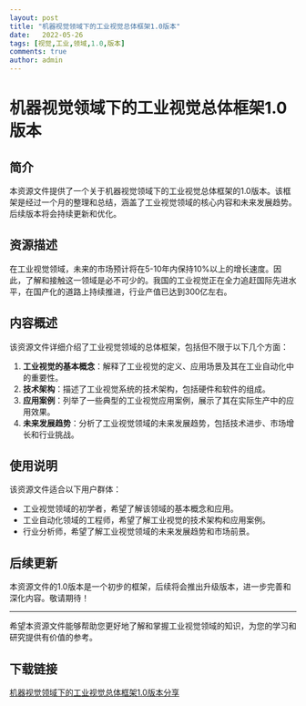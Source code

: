 ```yaml
---
layout: post
title: "机器视觉领域下的工业视觉总体框架1.0版本"
date:   2022-05-26
tags: [视觉,工业,领域,1.0,版本]
comments: true
author: admin
---
```

# 机器视觉领域下的工业视觉总体框架1.0版本

## 简介

本资源文件提供了一个关于机器视觉领域下的工业视觉总体框架的1.0版本。该框架是经过一个月的整理和总结，涵盖了工业视觉领域的核心内容和未来发展趋势。后续版本将会持续更新和优化。

## 资源描述

在工业视觉领域，未来的市场预计将在5-10年内保持10%以上的增长速度。因此，了解和接触这一领域是必不可少的。我国的工业视觉正在全力追赶国际先进水平，在国产化的道路上持续推进，行业产值已达到300亿左右。

## 内容概述

该资源文件详细介绍了工业视觉领域的总体框架，包括但不限于以下几个方面：

1. **工业视觉的基本概念**：解释了工业视觉的定义、应用场景及其在工业自动化中的重要性。
2. **技术架构**：描述了工业视觉系统的技术架构，包括硬件和软件的组成。
3. **应用案例**：列举了一些典型的工业视觉应用案例，展示了其在实际生产中的应用效果。
4. **未来发展趋势**：分析了工业视觉领域的未来发展趋势，包括技术进步、市场增长和行业挑战。

## 使用说明

该资源文件适合以下用户群体：

- 工业视觉领域的初学者，希望了解该领域的基本概念和应用。
- 工业自动化领域的工程师，希望了解工业视觉的技术架构和应用案例。
- 行业分析师，希望了解工业视觉领域的未来发展趋势和市场前景。

## 后续更新

本资源文件的1.0版本是一个初步的框架，后续将会推出升级版本，进一步完善和深化内容。敬请期待！

---

希望本资源文件能够帮助您更好地了解和掌握工业视觉领域的知识，为您的学习和研究提供有价值的参考。

## 下载链接

[机器视觉领域下的工业视觉总体框架1.0版本分享](https://pan.quark.cn/s/09ec29106fbe)